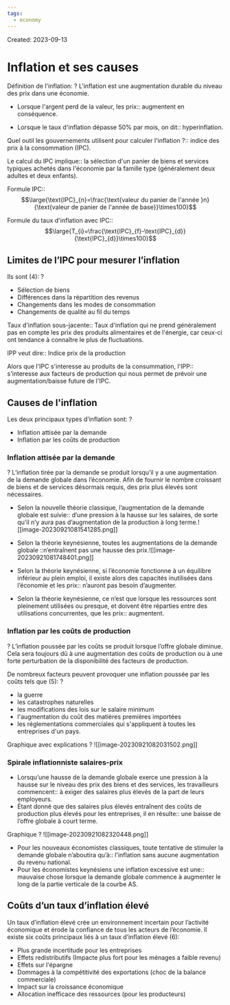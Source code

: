 ```yaml
---
tags:
  - economy
---
```

Created: 2023-09-13

# Inflation et ses causes

Définition de l'inflation:
?
L'inflation est une augmentation durable du niveau des prix dans une économie.
<!--SR:!2023-09-24,4,190-->

- Lorsque l'argent perd de la valeur, les prix:: augmentent en conséquence.
<!--SR:!2023-09-28,10,250-->
- Lorsque le taux d'inflation dépasse 50% par mois, on dit:: hyperinflation.
<!--SR:!2023-09-25,7,250-->

Quel outil les gouvernements utilisent pour calculer l'inflation ?:: indice des prix à la consommation (IPC).
<!--SR:!2023-09-26,8,250-->

Le calcul du IPC implique:: la sélection d'un panier de biens et services typiques achetés dans l'économie par la famille type (généralement deux adultes et deux enfants). 
<!--SR:!2023-09-23,4,210-->

Formule IPC::$$\large{\text{IPC}_{n}=\frac{\text{valeur du panier de l'année }n}{\text{valeur de panier de l'année de base}}\times100}$$
<!--SR:!2023-09-27,9,250-->

Formule du taux d'inflation avec IPC::$$\large{T_{i}=\frac{\text{IPC}_{f}-\text{IPC}_{d}}{\text{IPC}_{d}}\times100}$$
<!--SR:!2023-09-27,9,250-->

## Limites de l’IPC pour mesurer l’inflation
Ils sont (4):
?
- Sélection de biens
- Différences dans la répartition des revenus
- Changements dans les modes de consommation
- Changements de qualité au fil du temps

Taux d'inflation sous-jacente:: Taux d'inflation qui ne prend généralement pas en compte les prix des produits alimentaires et de l'énergie, car ceux-ci ont tendance à connaître le plus de fluctuations.

IPP veut dire:: Indice prix de la production

Alors que l'IPC s'interesse au produits de la consummation, l'IPP:: s'interesse aux facteurs de production qui nous permet de prévoir une augmentation/baisse future de l'IPC.

## Causes de l'inflation
Les deux principaux types d’inflation sont:
?
- Inflation attisée par la demande
- Inflation par les coûts de production

### Inflation attisée par la demande
?
L’inflation tirée par la demande se produit lorsqu’il y a une augmentation de la demande globale dans l’économie. Afin de fournir le nombre croissant de biens et de services désormais requis, des prix plus élevés sont nécessaires.

- Selon la nouvelle théorie classique, l’augmentation de la demande globale est suivie:: d’une pression à la hausse sur les salaires, de sorte qu’il n’y aura pas d’augmentation de la production à long terme.![[image-20230921081541285.png]]
- Selon la théorie keynésienne, toutes les augmentations de la demande globale ::n’entraînent pas une hausse des prix.![[image-20230921081748401.png]]


- Selon la théorie keynésienne, si l’économie fonctionne à un équilibre inférieur au plein emploi, il existe alors des capacités inutilisées dans l’économie et les prix:: n’auront pas besoin d’augmenter. 
- Selon la théorie keynésienne, ce n’est que lorsque les ressources sont pleinement utilisées ou presque, et doivent être réparties entre des utilisations concurrentes, que les prix:: augmentent.

### Inflation par les coûts de production
?
L’inflation poussée par les coûts se produit lorsque l’offre globale diminue. Cela sera toujours dû à une augmentation des coûts de production ou à une forte perturbation de la disponibilité des facteurs de production.

De nombreux facteurs peuvent provoquer une inflation poussée par les coûts tels que (5): 
?
- la guerre
- les catastrophes naturelles
- les modifications des lois sur le salaire minimum
- l'augmentation du coût des matières premières importées
- les réglementations commerciales qui s'appliquent à toutes les entreprises d'un pays.

Graphique avec explications
?
![[image-20230921082031502.png]]

### Spirale inflationniste salaires-prix
- Lorsqu’une hausse de la demande globale exerce une pression à la hausse sur le niveau des prix des biens et des services, les travailleurs commencent:: à exiger des salaires plus élevés de la part de leurs employeurs.
- Étant donné que des salaires plus élevés entraînent des coûts de production plus élevés pour les entreprises, il en résulte:: une baisse de l’offre globale à court terme.

Graphique
?
![[image-20230921082320448.png]]

- Pour les nouveaux économistes classiques, toute tentative de stimuler la demande globale n’aboutira qu’à:: l'inflation sans aucune augmentation du revenu national.
- Pour les économistes keynésiens une inflation excessive est une:: mauvaise chose lorsque la demande globale commence à augmenter le long de la partie verticale de la courbe AS.

## Coûts d’un taux d’inflation élevé
Un taux d’inflation élevé crée un environnement incertain pour l’activité économique et érode la confiance de tous les acteurs de l’économie. Il existe six coûts principaux liés à un taux d’inflation élevé (6):
- Plus grande incertitude pour les entreprises
- Effets redistributifs (Impacte plus fort pour les ménages a faible revenu)
- Effets sur l'épargne
- Dommages à la compétitivité des exportations (choc de la balance commerciale)
- Impact sur la croissance économique
- Allocation inefficace des ressources (pour les producteurs)
